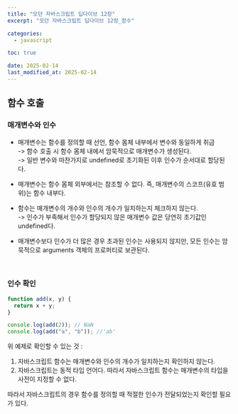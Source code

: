 ```yaml
---
title: "모던 자바스크립트 딥다이브 12장"
excerpt: "모던 자바스크립트 딥다이브 12장_함수"

categories:
  - javascript

toc: true

date: 2025-02-14
last_modified_at: 2025-02-14
---
```


## 함수 호출

### 매개변수와 인수

- 매개변수는 함수를 정의할 때 선언, 함수 몸체 내부에서 변수와 동일하게 취급
  <br> -> 함수 호출 시 함수 몸체 내에서 암묵적으로 매개변수가 생성된다.
  <br> -> 일반 변수와 마찬가지로 undefined로 초기화된 이후 인수가 순서대로 할당된다.

- 매개변수는 함수 몸체 외부에서는 참조할 수 없다. 즉, 매개변수의 스코프(유효 범위)는 함수 내부다.

- 함수는 매개변수의 개수와 인수의 개수가 일치하는지 체크하지 않는다.
  <br> -> 인수가 부족해서 인수가 할당되지 않은 매개변수 값은 당연히 초기값인 undefined다.

- 매개변수보다 인수가 더 많은 경우 초과된 인수는 사용되지 않지만, 모든 인수는 암묵적으로 arguments 객체의 프로퍼티로 보관된다.

<br>

### 인수 확인

```jsx
function add(x, y) {
  return x + y;
}

console.log(add(2)); // NaN
console.log(add("a", "b")); //'ab'
```

위 예제로 확인할 수 있는 것 :

1. 자바스크립트 함수는 매개변수와 인수의 개수가 일치하는지 확인하지 않는다.
2. 자바스크립트는 동적 타입 언어다. 따라서 자바스크립트 함수는 매개변수의 타입을 사전이 지정할 수 없다.

따라서 자바스크립트의 경우 함수를 정의할 때 적절한 인수가 전달되었는지 확인할 필요가 있다.
